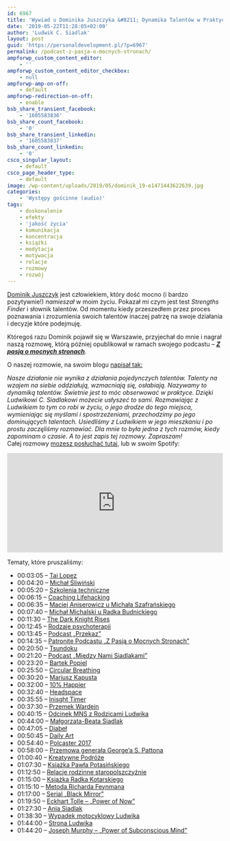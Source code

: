 ```yaml
---
id: 6967
title: 'Wywiad u Dominika Juszczyka &#8211; Dynamika Talentów w Praktyce'
date: '2019-05-22T11:28:05+02:00'
author: 'Ludwik C. Siadlak'
layout: post
guid: 'https://personaldevelopment.pl/?p=6967'
permalink: /podcast-z-pasja-o-mocnych-stronach/
ampforwp_custom_content_editor:
    - ''
ampforwp_custom_content_editor_checkbox:
    - null
ampforwp-amp-on-off:
    - default
ampforwp-redirection-on-off:
    - enable
bsb_share_transient_facebook:
    - '1605583836'
bsb_share_count_facebook:
    - '0'
bsb_share_transient_linkedin:
    - '1605583837'
bsb_share_count_linkedin:
    - '0'
csco_singular_layout:
    - default
csco_page_header_type:
    - default
image: /wp-content/uploads/2019/05/dominik_19-e1471443622639.jpg
categories:
    - 'Występy gościnne (audio)'
tags:
    - doskonalenie
    - efekty
    - 'jakość życia'
    - komunikacja
    - koncentracja
    - książki
    - medytacja
    - motywacja
    - relacje
    - rozmowy
    - rozwój
---
```


[Dominik Juszczyk](http://dominikjuszczyk.pl) jest człowiekiem, który dość mocno (i bardzo pozytywnie!) *namieszał* w moim życiu. Pokazał mi czym jest test *Strengths Finder* i słownik talentów. Od momentu kiedy przeszedłem przez proces poznawania i zrozumienia swoich talentów inaczej patrzę na swoje działania i decyzje które podejmuję.

Któregoś razu Dominik pojawił się w Warszawie, przyjechał do mnie i nagrał naszą rozmowę, którą później opublikował w ramach swojego podcastu – [***Z pasją o mocnych stronach***](https://dominikjuszczyk.pl/spis-odcinkow-podcastu-z-pasja-o-mocnych-stronach/).

O naszej rozmowie, na swoim blogu [napisał tak:](https://dominikjuszczyk.pl/2018/07/podcast-063-dynamika-talentow-w-praktyce-rozmowa-z-ludwikiem-c-siadlakiem/)

*Nasze działanie nie wynika z działania pojedynczych talentów. Talenty na wzajem na siebie oddziałują, wzmacniają się, osłabiają. Nazywamy to dynamiką talentów. Świetnie jest to móc obserwować w praktyce. Dzięki Ludwikowi C. Siadlakowi możecie usłyszeć to sami. Rozmawiając z Ludwikiem to tym co robi w życiu, o jego drodze do tego miejsca, wymieniając się myślami i spostrzeżeniami, przechodzimy po jego dominujących talentach. Usiedliśmy z Ludwikiem w jego mieszkaniu i po prostu zaczęliśmy rozmawiać. Dla mnie to była jedna z tych rozmów, kiedy zapominam o czasie. A to jest zapis tej rozmowy. Zapraszam!*   
Całej rozmowy [mozesz posłuchać tutaj](https://dominikjuszczyk.pl/2018/07/podcast-063-dynamika-talentow-w-praktyce-rozmowa-z-ludwikiem-c-siadlakiem/), lub w swoim Spotify:

<iframe frameborder="0" height="232" loading="lazy" src="https://open.spotify.com/embed-podcast/episode/3xKk63ScdM3xXJDUquCGYd" width="100%"></iframe>

Tematy, które pruszaliśmy:

- 00:03:05 – [Tai Lopez](https://go.siadlak.com/2tMeubL)
- 00:04:20 – [Michał Śliwiński](https://go.siadlak.com/2tPWlJV)
- 00:05:20 – [Szkolenia techniczne](https://personaldevelopment.pl/szkolenia-tech)
- 00:06:15 – [Coaching Lifehacking](https://personaldevelopment.pl/lifehacking)
- 00:06:35 – [Maciej Aniserowicz u Michała Szafrańskiego](https://go.siadlak.com/2lGgTRB)
- 00:07:40 – [Michał Michalski u Radka Budnickiego](https://go.siadlak.com/2Nawupd)
- 00:11:30 – [The Dark Knight Rises](https://go.siadlak.com/2KtPX2o)
- 00:12:45 – [Rodzaje psychoterapii](https://go.siadlak.com/2tVMRx9)
- 00:13:45 – [Podcast „Przekaz”](https://go.siadlak.com/2Ky1q42)
- 00:14:35 – [Patronite Podcastu „Z Pasją o Mocnych Stronach”](https://go.siadlak.com/2z0uexQ)
- 00:20:50 – [Tsundoku](https://go.siadlak.com/2yWu6ze)
- 00:21:20 – [Podcast „Między Nami Siadlakami”](https://go.siadlak.com/MiedzyNamiSiadlakami)
- 00:23:20 – [Bartek Popiel](https://go.siadlak.com/2yUKMam)
- 00:25:50 – [Circular Breathing](https://go.siadlak.com/2tM9PGN)
- 00:30:20 – [Mariusz Kapusta](https://go.siadlak.com/2tKMjK4)
- 00:32:00 – [10% Happier](https://go.siadlak.com/2tQqNUe)
- 00:32:40 – [Headspace](https://go.siadlak.com/2yQxbRn)
- 00:35:55 – [Inisght Timer](https://go.siadlak.com/2yWfpMy)
- 00:37:30 – [Przemek Wardejn](https://go.siadlak.com/2yTjUHA)
- 00:40:15 – [Odcinek MNS z Rodzicami Ludwika](https://go.siadlak.com/2yQVPRG)
- 00:44:00 – [Małgorzata-Beata Siadlak](https://go.siadlak.com/2tMBCXJ)
- 00:47:05 – [Diabeł](https://www.instagram.com/diabel.teufel/)
- 00:50:45 – [Daily Art](https://go.siadlak.com/2lG5yAZ)
- 00:54:40 – [Polcaster 2017](https://go.siadlak.com/2lGhZN4)
- 00:58:00 – [Przemowa generała George’a S. Pattona](https://go.siadlak.com/2lHgbU8)
- 01:00:40 – [Kreatywne Podróże](http://go.siadlak.com/2p1uVP0)
- 01:07:30 – [Książka Pawła Potasińskiego](https://go.siadlak.com/2tQp1CG)
- 01:12:50 – [Relacje rodzinne staropolszczyźnie](https://go.siadlak.com/2lK6Gnm)
- 01:15:00 – [Książka Radka Kotarskiego](https://go.siadlak.com/2lLkLRo)
- 01:15:10 – [Metoda Richarda Feynmana](https://go.siadlak.com/2lGMen7)
- 01:17:00 – [Serial „Black Mirror”](https://go.siadlak.com/2KtE4MV)
- 01:19:50 – [Eckhart Tolle – „Power of Now”](https://go.siadlak.com/2tFOyiV)
- 01:27:30 – [Ania Siadlak](https://go.siadlak.com/2MxMXCw)
- 01:38:30 – [Wypadek motocyklowy Ludwika](https://go.siadlak.com/2lEXQai)
- 01:44:00 – [Strona Ludwika](https://personaldevelopment.pl/)
- 01:44:20 – [Joseph Murphy – „Power of Subconscious Mind”](https://go.siadlak.com/2Kj2ZDV)